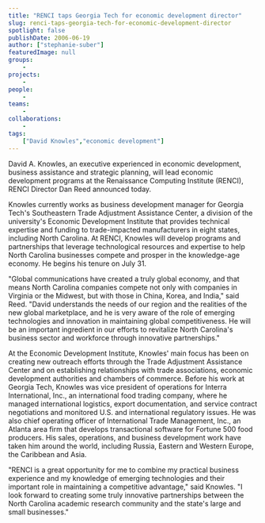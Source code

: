 ```yaml
---
title: "RENCI taps Georgia Tech for economic development director"
slug: renci-taps-georgia-tech-for-economic-development-director
spotlight: false
publishDate: 2006-06-19
author: ["stephanie-suber"]
featuredImage: null
groups:
    - 
projects:
    - 
people:
    - 
teams: 
    - 
collaborations:
    - 
tags:
    ["David Knowles","economic development"]
---
```

David A. Knowles, an executive experienced in economic development, business assistance and strategic planning, will lead economic development programs at the Renaissance Computing Institute (RENCI), RENCI Director Dan Reed announced today.

Knowles currently works as business development manager for Georgia Tech's Southeastern Trade Adjustment Assistance Center, a division of the university's Economic Development Institute that provides technical expertise and funding to trade-impacted manufacturers in eight states, including North Carolina. At RENCI, Knowles will develop programs and partnerships that leverage technological resources and expertise to help North Carolina businesses compete and prosper in the knowledge-age economy. He begins his tenure on July 31.

"Global communications have created a truly global economy, and that means North Carolina companies compete not only with companies in Virginia or the Midwest, but with those in China, Korea, and India," said Reed. "David understands the needs of our region and the realities of the new global marketplace, and he is very aware of the role of emerging technologies and innovation in maintaining global competitiveness. He will be an important ingredient in our efforts to revitalize North Carolina's business sector and workforce through innovative partnerships."

At the Economic Development Institute, Knowles' main focus has been on creating new outreach efforts through the Trade Adjustment Assistance Center and on establishing relationships with trade associations, economic development authorities and chambers of commerce. Before his work at Georgia Tech, Knowles was vice president of operations for Interra International, Inc., an international food trading company, where he managed international logistics, export documentation, and service contract negotiations and monitored U.S. and international regulatory issues. He was also chief operating officer of International Trade Management, Inc., an Atlanta area firm that develops transactional software for Fortune 500 food producers. His sales, operations, and business development work have taken him around the world, including Russia, Eastern and Western Europe, the Caribbean and Asia.

"RENCI is a great opportunity for me to combine my practical business experience and my knowledge of emerging technologies and their important role in maintaining a competitive advantage," said Knowles. "I look forward to creating some truly innovative partnerships between the North Carolina academic research community and the state's large and small businesses."
